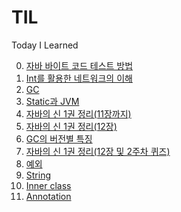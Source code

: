 # TIL
Today I Learned

0. [자바 바이트 코드 테스트 방법](https://github.com/chyn00/TIL/blob/main/Java/0.자바%20바이트%20코드%20테스트%20방법.md)
1. [Int를 활용한 네트워크의 이해](https://github.com/chyn00/TIL/blob/main/Java/1.Int를%20활용한%20네트워크의%20이해.md)
2. [GC](https://github.com/chyn00/TIL/blob/main/Java/2.GC.md)
3. [Static과 JVM](https://github.com/chyn00/TIL/blob/main/Java/3.Static과%20JVM.md)
4. [자바의 신 1권 정리(11장까지)](https://github.com/chyn00/TIL/blob/main/Java/4.자바의%20신%201권%20정리(11장까지).md)
5. [자바의 신 1권 정리(12장)](https://github.com/chyn00/TIL/blob/main/Java/5.자바의%20신%201권%20정리(12장).md)
6. [GC의 버전별 특징](https://github.com/chyn00/TIL/blob/main/Java/6.GC의%20버전별%20특징.md)
7. [자바의 신 1권 정리(12장 및 2주차 퀴즈)](https://github.com/chyn00/TIL/blob/main/Java/7.자바의%20신%201권%20정리(12장%20및%202주차%20퀴즈).md)
8. [예외](https://github.com/chyn00/TIL/blob/main/Java/8.예외.md)
9. [String](https://github.com/chyn00/TIL/blob/main/Java/9.String.md)
10. [Inner class](https://github.com/chyn00/TIL/blob/main/Java/10.Inner%20class.md)
11. [Annotation](https://github.com/chyn00/TIL/blob/main/Java/11.Annotation.md)

